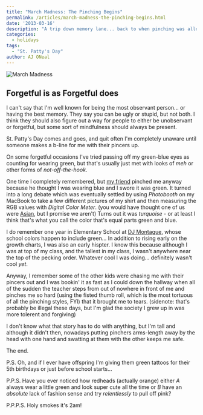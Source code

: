```yaml
---
title: "March Madness: The Pinching Begins"
permalink: /articles/march-madness-the-pinching-begins.html
date: '2013-03-16'
description: "A trip down memory lane... back to when pinching was allowed in school."
categories:
  - holidays
tags:
  - "St. Patty's Day"
author: AJ ONeal
---
```


[jap-blue]: http://en.wikipedia.org/wiki/Distinction_of_blue_and_green_in_various_languages
[mvndaai]: http://mvndaai.com

![March Madness](http://i.imgur.com/ss4h4hy.png "The belief that it's okay to pinch people for not wearing green.")

## Forgetful is as Forgetful does

I can't say that I'm well known for being the most observant person...
or having the best memory.
They say you can be ugly or stupid, but not both.
I think they should also figure out a way for people to either be unobservant or forgetful,
but some sort of mindfulness should always be present.

St. Patty's Day comes and goes, and quit often I'm completely unaware until
someone makes a b-line for me with their pincers up.

On some forgetful occasions I've tried passing off my green-blue eyes as counting for wearing green,
but that's usually just met with looks of *meh* or other forms of *not-off-the-hook*.

One time I completely remembered,
but [my friend][mvndaai] pinched me anyway because he thought I was wearing
blue and I swore it was green. 
It turned into a long debate
which was eventually settled by using *Photobooth* on my MacBook
to take a few different pictures of my shirt and then measuring the RGB values with *Digital Color Meter*.
(you would have thought one of us were [Asian][jap-blue], but I promise we aren't)
Turns out it was *turquoise* -
or at least I think that's what you call the color that's equal parts green and blue.

I do remember one year in Elementary School at
[DJ Montague](http://www.edline.net/pages/D_J_Montague_Elementary),
whose school colors happen to include green...
In addition to rising early on the growth charts,
I was also an early hispter.
I know this because although I was at top of my class,
and the tallest in my class,
I wasn't anywhere near the top of the pecking order.
Whatever cool I was doing... definitely wasn't cool *yet*.

Anyway, I remember some of the other kids were chasing me
with their pincers out
and I was bookin' it as fast as I could down the hallway when all of the sudden
the teacher steps from out of nowhere in front of me and pinches me so hard
(using the fisted thumb roll, which is the most tortuous of all the pinching styles, FYI)
that it brought me to tears.
(sidenote: that's probably be illegal these days,
but I'm glad the society I grew up in was more tolerent and forgiving)

I don't know what that story has to do with anything,
but I'm tall and although it didn't then,
nowadays putting pinchers arms-length away by
the head with one hand and swatting at them with the other keeps
me safe.

The end.

P.S. Oh, and if I ever have offspring I'm giving them green tattoos
for their 5th birthdays or just before school starts...

P.P.S. Have you ever noticed how redheads (actually orange) either
*A* always wear a little green and look super cute all the time
or
*B* have an *absolute* lack of fashion sense and try *relentlessly* to pull off pink?

P.P.P.S. Holy smokes it's 2am!
